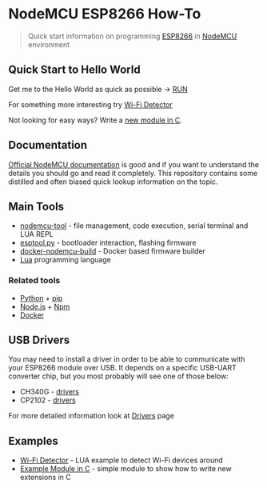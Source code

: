 # NodeMCU ESP8266 How-To

> Quick start information on programming [ESP8266](https://www.espressif.com/en/products/hardware/esp8266ex/overview) in [NodeMCU](https://github.com/nodemcu/nodemcu-firmware) environment

## Quick Start to Hello World

Get me to the Hello World as quick as possible -> [RUN](quick-start-helloworld.md)

For something more interesting try [Wi-Fi Detector](examples/wifi_detector)

Not looking for easy ways? Write a [new module in C](examples/hello_world_c).

## Documentation

[Official NodeMCU documentation](https://nodemcu.readthedocs.io/en/master/) is good and if you want to understand the details you should go and read it completely. This repository contains some distilled and often biased quick lookup information on the topic.

## Main Tools

- [nodemcu-tool](nodemcu-tool.md) - file management, code execution, serial terminal and LUA REPL
- [esptool.py](esptool.md) - bootloader interaction, flashing firmware
- [docker-nodemcu-build](docker-nodemcu.md) - Docker based firmware builder
- [Lua](https://www.lua.org/) programming language

### Related tools

- [Python](https://www.python.org/) + [pip](https://pypi.org/project/pip/)
- [Node.js](https://nodejs.org) + [Npm](https://www.npmjs.com/)
- [Docker](https://www.docker.com/)

## USB Drivers

You may need to install a driver in order to be able to communicate with your ESP8266 module over USB. It depends on a specific USB-UART converter chip, but you most probably will see one of those below:

- CH340G - [drivers](https://sparks.gogo.co.nz/ch340.html)
- CP2102 - [drivers](https://www.silabs.com/products/development-tools/software/usb-to-uart-bridge-vcp-drivers)

For more detailed information look at [Drivers](usb-uart-drivers.md) page

## Examples

- [Wi-Fi Detector](examples/wifi_detector) - LUA example to detect Wi-Fi devices around
- [Example Module in C](examples/hello_world_c) - simple module to show how to write new extensions in C
